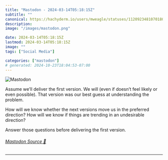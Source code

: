```yaml
---
title: "Mastodon - 2024-03-14T05:18:15Z"
subtitle: ""
canonical: https://hachyderm.io/users/mweagle/statuses/112092348107018021
description:
image: "/images/mastodon.png"

date: 2024-03-14T05:18:15Z
lastmod: 2024-03-14T05:18:15Z
image: ""
tags: ["Social Media"]

categories: ["mastodon"]
# generated: 2024-10-23T18:04:53-07:00
---
```

![Mastodon](/images/mastodon.png)

<p>Assume we’ll deliver the first version. We will (even if doesn’t feel likely or even possible). That version was our best guess at understanding the problem.</p><p>How will we know whether the next versions move us in the preferred direction?  How will we know if things are trending in an undesirable direction? </p><p>Answer those questions before delivering the first version.</p>


###### [Mastodon Source 🐘](https://hachyderm.io/@mweagle/112092348107018021)

___
